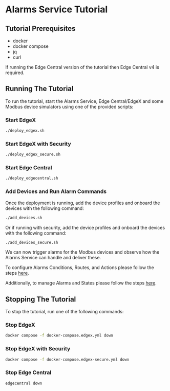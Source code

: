 # Alarms Service Tutorial

## Tutorial Prerequisites

- docker
- docker compose
- jq
- curl

If running the Edge Central version of the tutorial then Edge Central v4 is required.

## Running The Tutorial

To run the tutorial, start the Alarms Service, Edge Central/EdgeX and some Modbus device simulators using one of the provided scripts:

### Start EdgeX

```bash
./deploy_edgex.sh
```

### Start EdgeX with Security

```bash
./deploy_edgex_secure.sh
```

### Start Edge Central

```bash
./deploy_edgecentral.sh
```
### Add Devices and Run Alarm Commands

Once the deployment is running, add the device profiles and onboard the devices with the following command:

```bash
./add_devices.sh
```

Or if running with security, add the device profiles and onboard the devices with the following command:

```bash
./add_devices_secure.sh
```

We can now trigger alarms for the Modbus devices and observe how the Alarms Service can handle and deliver these.

To configure Alarms Conditions, Routes, and Actions please follow the steps [here](./docs/routing-management.md).

Additionally, to manage Alarms and States please follow the steps [here](./docs/alarms-management.md).


## Stopping The Tutorial

To stop the tutorial, run one of the following commands:

### Stop EdgeX

```bash
docker compose -f docker-compose.edgex.yml down
```

### Stop EdgeX with Security

```bash
docker compose -f docker-compose.edgex-secure.yml down
```

### Stop Edge Central

```bash
edgecentral down
```
